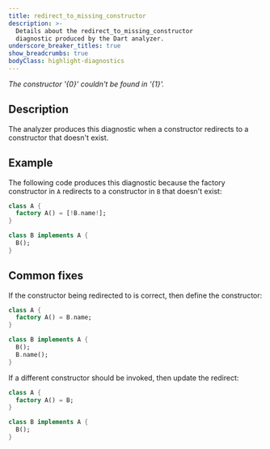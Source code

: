 ```yaml
---
title: redirect_to_missing_constructor
description: >-
  Details about the redirect_to_missing_constructor
  diagnostic produced by the Dart analyzer.
underscore_breaker_titles: true
show_breadcrumbs: true
bodyClass: highlight-diagnostics
---
```


_The constructor '{0}' couldn't be found in '{1}'._

## Description

The analyzer produces this diagnostic when a constructor redirects to a
constructor that doesn't exist.

## Example

The following code produces this diagnostic because the factory
constructor in `A` redirects to a constructor in `B` that doesn't exist:

```dart
class A {
  factory A() = [!B.name!];
}

class B implements A {
  B();
}
```

## Common fixes

If the constructor being redirected to is correct, then define the
constructor:

```dart
class A {
  factory A() = B.name;
}

class B implements A {
  B();
  B.name();
}
```

If a different constructor should be invoked, then update the redirect:

```dart
class A {
  factory A() = B;
}

class B implements A {
  B();
}
```

